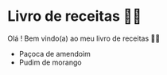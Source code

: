 # Livro de receitas :man_cook: 

Olá ! Bem vindo(a) ao meu livro de receitas 🤙🏻

- Paçoca de amendoim
- Pudim de morango

